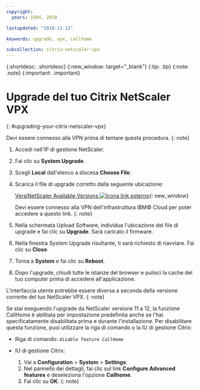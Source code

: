 ```yaml
---
copyright:
  years: 1994, 2018

lastupdated: "2018-11-12"

keywords: upgrade, vpx, callhome

subcollection: citrix-netscaler-vpx
---
```


{:shortdesc: .shortdesc}
{:new_window: target="_blank"}
{:tip: .tip}
{:note: .note}
{:important: .important}

# Upgrade del tuo Citrix NetScaler VPX
{: #upgrading-your-citrix-netscaler-vpx}

Devi essere connesso alla VPN prima di tentare questa procedura.
{: note}

1. Accedi nell'IP di gestione NetScaler.
2. Fai clic su **System Upgrade**.
4. Scegli **Local** dall'elenco a discesa **Choose File**.
4. Scarica il file di upgrade corretto dalla seguente ubicazione:

	[VersiNetScaler Available Versions ![Icona link esterno](../../icons/launch-glyph.svg "Icona link esterno")](http://downloads.softlayer.local/citrix/netscaler/){: new_window}

	Devi essere connesso alla VPN dell'infrastruttura IBM© Cloud per poter accedere a questo link.
  {: note}

5. Nella schermata Upload Software, individua l'ubicazione del file di upgrade e fai clic su **Upgrade**. Sarà caricato il firmware.
6. Nella finestra System Upgrade risultante, ti sarà richiesto di riavviare. Fai clic su **Close**.
7. Torna a **System** e fai clic su **Reboot**.
8. Dopo l'upgrade, chiudi tutte le istanze del browser e pulisci la cache del tuo computer prima di accedere all'applicazione.


L'interfaccia utente potrebbe essere diversa a seconda della versione corrente del tuo NetScaler VPX.
{: note}

Se stai eseguendo l'upgrade da NetScaler versione 11 a 12, la funzione CallHome è abilitata per impostazione predefinita anche se l'hai specificatamente disabilitata prima e durante l'installazione. Per disabilitare questa funzione, puoi utilizzare la riga di comando o la IU di gestione Citrix:

   * Riga di comando: `disable feature CallHome`
   * IU di gestione Citrix:

     1. Vai a **Configuration** > **System** > **Settings**.
     2. Nel pannello dei dettagli, fai clic sul link **Configure Advanced features** e deseleziona l'opzione **Callhome**.
     3. Fai clic su **OK**.
     {: note}
